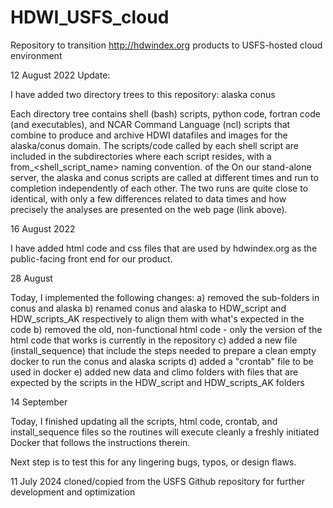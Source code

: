 # HDWI_USFS_cloud
Repository to transition http://hdwindex.org products to USFS-hosted cloud environment

12 August 2022 Update:

I have added two directory trees to this repository:
  alaska
  conus

Each directory tree contains shell (bash) scripts, python code, fortran code (and executables), and NCAR Command Language (ncl)
scripts that combine to produce and archive HDWI datafiles and images for the alaska/conus domain. The scripts/code called by each 
shell script are included in the subdirectories where each script resides, with a from_<shell_script_name> naming convention. of the 
On our stand-alone server, the alaska and conus scripts are called at different times and run to completion independently of each 
other. The two runs are quite close to identical, with only a few differences related to data times and how precisely the 
analyses are presented on the web page (link above).

16 August 2022

I have added html code and css files that are used by hdwindex.org as the public-facing front end for our product.

28 August

Today, I implemented the following changes:
a) removed the sub-folders in conus and alaska
b) renamed conus and alaska to HDW_script and HDW_scripts_AK respectively to align them with what's expected in the code
b) removed the old, non-functional html code - only the version of the html code that works is currently in the repository
c) added a new file (install_sequence) that include the steps needed to prepare a clean empty docker to run the conus and alaska scripts
d) added a "crontab" file to be used in docker
e) added new data and climo folders with files that are expected by the scripts in the HDW_script and HDW_scripts_AK folders

14 September

Today, I finished updating all the scripts, html code, crontab, and install_sequence files so the routines will execute cleanly 
a freshly initiated Docker that follows the instructions therein.

Next step is to test this for any lingering bugs, typos, or design flaws.

11 July 2024 
cloned/copied from the USFS Github repository for further development and optimization
